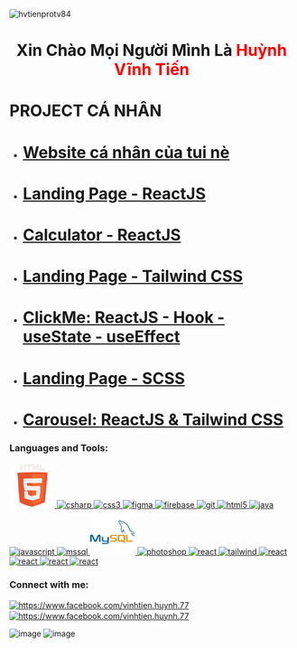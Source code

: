 <p align="left"> <img src="https://komarev.com/ghpvc/?username=hvtienprotv84&label=Profile%20views&color=0e75b6&style=flat" alt="hvtienprotv84" /> </p>
<h1 align="center">Xin Chào Mọi Người Mình Là <span style="color:red;">Huỳnh Vĩnh Tiến</span></h1>

# PROJECT CÁ NHÂN
* # [Website cá nhân của tui nè](https://hvtienprotv84.github.io/MyWebsite/)
* # [Landing Page - ReactJS](https://hvtienprotv84.github.io/ReactJS_LandingPage/)
* # [Calculator - ReactJS](https://hvtienprotv84.github.io/Calculator_ReactJS/)
* # [Landing Page - Tailwind CSS](https://hvtienprotv84.github.io/LandingPage_TailwindCSS/)
* # [ClickMe: ReactJS - Hook - useState - useEffect](https://hvtienprotv84.github.io/ReactJS_Hook_useState_useEffect/)
* # [Landing Page - SCSS](https://hvtienprotv84.github.io/LandingPage_SCSS/)
* # [Carousel: ReactJS & Tailwind CSS](https://hvtienprotv84.github.io/ReactJS_TailwindCSS_Carousel/)

<h3 align="left">Languages and Tools:</h3>
<p align="left"> <a href="https://getbootstrap.com" target="_blank" rel="noreferrer"> <img src="https://raw.githubusercontent.com/Zenfection/Image/master/2021/06/21-15-51-28-06-00-18-00-html5.gif" alt="bootstrap" width="80" height="80"/> </a> <a href="https://www.w3schools.com/cs/" target="_blank" rel="noreferrer"> <img src="https://i.stack.imgur.com/ULs1E.gif" alt="csharp" width="80" height="80"/> </a> <a href="https://www.w3schools.com/css/" target="_blank" rel="noreferrer"> <img src="https://media0.giphy.com/media/ln7z2eWriiQAllfVcn/giphy.gif?cid=6c09b952zn0gfzdpy67zycoze4sfw07dpxr9dwkk66g2sbo3&ep=v1_internal_gif_by_id&rid=giphy.gif&ct=s" alt="css3" width="80" height="80"/> </a> <a href="https://www.figma.com/" target="_blank" rel="noreferrer"> <img src="https://media2.giphy.com/media/eNAsjO55tPbgaor7ma/giphy.gif?cid=6c09b952u0gnxcqa0rqixr7zu0n1ipvh9gdss3sjydo3ktbc&ep=v1_internal_gif_by_id&rid=giphy.gif&ct=s" alt="figma" width="80" height="80"/> </a> <a href="https://firebase.google.com/" target="_blank" rel="noreferrer"> <img src="https://media.giphy.com/media/Sr8xDpMwVKOHUWDVRD/giphy.gif" alt="firebase" width="80" height="80"/> </a> <a href="https://git-scm.com/" target="_blank" rel="noreferrer"> <img src="https://cdn.dribbble.com/users/2653319/screenshots/6813714/figma_logo_animation.gif" alt="git" width="80" height="80"/> </a> <a href="https://www.w3.org/html/" target="_blank" rel="noreferrer"> <img src="https://media1.giphy.com/media/zYqt0TKB8Qk8wyzDJb/giphy.gif?cid=6c09b952kuatlogt0j8i6snjlu3w6mgrr31px4myp276avz6&ep=v1_internal_gif_by_id&rid=giphy.gif&ct=s" alt="html5" width="80" height="80"/> </a> <a href="https://www.java.com" target="_blank" rel="noreferrer"> <img src="https://media.tenor.com/F_aIpdp3hEwAAAAi/git-github.gif" alt="java" width="160" height="80"/> </a> <a href="https://developer.mozilla.org/en-US/docs/Web/JavaScript" target="_blank" rel="noreferrer"> <img src="https://upload.wikimedia.org/wikipedia/commons/thumb/d/d5/Tailwind_CSS_Logo.svg/1280px-Tailwind_CSS_Logo.svg.png" alt="javascript" width="80" height="60"/> </a> <a href="https://www.microsoft.com/en-us/sql-server" target="_blank" rel="noreferrer"> <img src="https://www.freeiconspng.com/uploads/sql-server-icon-png-8.png" alt="mssql" width="80" height="80"/> </a> <a href="https://www.mysql.com/" target="_blank" rel="noreferrer"> <img src="https://raw.githubusercontent.com/devicons/devicon/master/icons/mysql/mysql-original-wordmark.svg" alt="mysql" width="80" height="80"/> </a> <a href="https://www.photoshop.com/en" target="_blank" rel="noreferrer"> <img src="https://media3.giphy.com/media/Ri2TUcKlaOcaDBxFpY/giphy.gif?cid=6c09b952hyycekunko0v1etwvz8br4k8b32s6ehzuaoi57ie&ep=v1_internal_gif_by_id&rid=giphy.gif&ct=s" alt="photoshop" width="80" height="80"/> </a> <a href="https://reactjs.org/" target="_blank" rel="noreferrer"> <img src="https://i.pinimg.com/originals/f1/ea/a7/f1eaa7278f64e27128e062a3de918265.png" alt="react" width="80" height="80"/> </a> <a href="https://tailwindcss.com/" target="_blank" rel="noreferrer"> <img src="https://upload.wikimedia.org/wikipedia/commons/thumb/b/bd/Logo_C_sharp.svg/1200px-Logo_C_sharp.svg.png" alt="tailwind" width="80" height="80"/> </a> <a href="https://reactjs.org/" target="_blank" rel="noreferrer"> <img src="https://media3.giphy.com/media/SS8CV2rQdlYNLtBCiF/200.gif?cid=6c09b952ob3qhdn9etgz18qnwwfg6qr08fb5twrcqseemgvj&ep=v1_gifs_search&rid=200.gif&ct=g" alt="react" width="80" height="80"/> </a> <a href="https://reactjs.org/" target="_blank" rel="noreferrer"> <img src="https://media.tenor.com/SQOgkzxlYxEAAAAi/visual-studio-code.gif" alt="react" width="100" height="80"/> </a> <a href="https://reactjs.org/" target="_blank" rel="noreferrer"> <img src="https://media.tenor.com/HHkcFEjOYs8AAAAi/intellij.gif" alt="react" width="80" height="80" /> </a>    <a href="https://reactjs.org/" target="_blank" rel="noreferrer"> <img src="https://upload.wikimedia.org/wikipedia/commons/thumb/9/96/Sass_Logo_Color.svg/2560px-Sass_Logo_Color.svg.png" alt="react" width="80" height="60" /> </a> </p>

<h3 align="left">Connect with me:</h3>
<p align="left">
<a href="https://fb.com/https://www.facebook.com/vinhtien.huynh.77" target="blank"><img align="center" src="https://gifdb.com/images/high/facebook-app-logo-sticker-sgb3lvzpwvlsvpl9.gif" alt="https://www.facebook.com/vinhtien.huynh.77" height="85" width="85" /></a>
  <a href="https://zalo.me/0931103224" target="blank"><img align="center" src="https://4ctech.vn/wp-content/uploads/2022/09/zalo.gif" alt="https://www.facebook.com/vinhtien.huynh.77" height="80" width="80" /></a>
</p>

![image](https://github.com/hvtienprotv84/hvtienprotv84/assets/153743337/f2a326ac-b0fd-4403-8af0-902c10fcf264)
![image](https://github.com/hvtienprotv84/hvtienprotv84/assets/153743337/7f6ec8fd-4f5e-4fc0-ab9e-c2dc7249165f)

